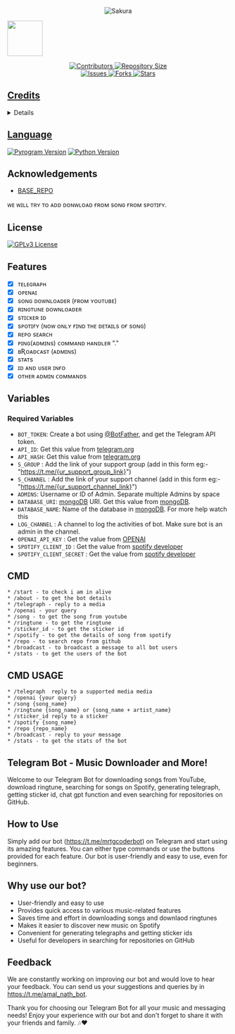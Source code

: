 <p align="center">
  <img src="https://telegra.ph/file/43e9e3a2e604ea243d3f7.jpg" alt="Sakura">
</p>

<a href="https://t.me/mrtgcoderbot">
  <img src="https://img.shields.io/badge/ʙᴏᴛ-blue?logo=telegram" width="80">

<p align="center">
    <img src="https://img.shields.io/github/contributors/MrTG-CodeBot/obanai?style=for-the-badge&logo=appveyor" alt="Contributors">
    <img src="https://img.shields.io/github/repo-size/MrTG-CodeBot/obanai?style=for-the-badge&logo=appveyor" alt="Repository Size"> <br>
    <img src="https://img.shields.io/github/issues/MrTG-CodeBot/obanai?style=for-the-badge&logo=appveyor" alt="Issues">
    <img src="https://img.shields.io/github/forks/MrTG-CodeBot/obanai?style=for-the-badge&logo=appveyor" alt="Forks">
    <img src="https://img.shields.io/github/stars/MrTG-CodeBot/obanai?style=for-the-badge&logo=appveyor" alt="Stars">
</p>

## Credits
<details>

<a href="https://t.me/MrTG_Coder">
  <img src="https://img.shields.io/badge/ᴏᴡɴᴇʀ-blue?logo=telegram" width="80">


<a href="https://t.me/masterolic">
  <img src="https://img.shields.io/badge/ᴛʜᴀɴᴋs ᴛᴏ-blue?logo=telegram" width="80">


<a href="https://t.me/Sunrises_24">
  <img src="https://img.shields.io/badge/ᴛʜᴀɴᴋs ᴛᴏ-blue?logo=telegram" width="80">

</details>

## Language

[![Pyrogram Version](https://img.shields.io/badge/Pyrogram-2.0.30-orange)](https://docs.pyrogram.org/)
[![Python Version](https://img.shields.io/badge/Python-.10.8-blue)](https://www.python.org/)

## Acknowledgements

 - [BASE_REPO](https://github.com/Devil-Botz/Elsa)

ᴡᴇ ᴡɪʟʟ ᴛʀʏ ᴛᴏ ᴀᴅᴅ ᴅᴏɴᴡʟᴏᴀᴅ ғʀᴏᴍ sᴏɴɢ ғʀᴏᴍ sᴘᴏᴛɪғʏ.

## License

[![GPLv3 License](https://img.shields.io/badge/License-GPL%20v3-yellow.svg)](https://github.com/master-code-r/coder/blob/main/LICENSE)





## Features

- [x] ᴛᴇʟᴇɢʀᴀᴘʜ
- [x] ᴏᴘᴇɴᴀɪ
- [x] sᴏɴɢ ᴅᴏᴡɴʟᴏᴀᴅᴇʀ (ғʀᴏᴍ ʏᴏᴜᴛᴜʙᴇ)
- [x] ʀɪɴɢᴛᴜɴᴇ ᴅᴏᴡɴʟᴏᴀᴅᴇʀ
- [x] sᴛɪᴄᴋᴇʀ ɪᴅ
- [x] sᴘᴏᴛɪғʏ (ɴᴏᴡ ᴏɴʟʏ ғɪɴᴅ ᴛʜᴇ ᴅᴇᴛᴀɪʟs ᴏғ sᴏɴɢ)
- [x] ʀᴇᴘᴏ sᴇᴀʀᴄʜ
- [x] ᴘɪɴɢ(ᴀᴅᴍɪɴs) ᴄᴏᴍᴍᴀɴᴅ ʜᴀɴᴅʟᴇʀ "."
- [x] ʙƦᴏᴀᴅᴄᴀsᴛ (ᴀᴅᴍɪɴs)
- [x] sᴛᴀᴛs
- [x] ɪᴅ ᴀɴᴅ ᴜsᴇʀ ɪɴғᴏ
- [x] ᴏᴛʜᴇʀ ᴀᴅᴍɪɴ ᴄᴏᴍᴍᴀɴᴅs

## Variables

### Required Variables
* `BOT_TOKEN`: Create a bot using [@BotFather](https://telegram.dog/BotFather), and get the Telegram API token.
* `API_ID`: Get this value from [telegram.org](https://my.telegram.org/apps)
* `API_HASH`: Get this value from [telegram.org](https://my.telegram.org/apps)
* `S_GROUP` : Add the link of your support group (add in this form eg:- "https://t.me/{ur_support_group_link}")
* `S_CHANNEL` : Add the link of your support channel (add in this form eg:- "https://t.me/{ur_support_channel_link}")
* `ADMINS`: Username or ID of Admin. Separate multiple Admins by space
* `DATABASE_URI`: [mongoDB](https://www.mongodb.com) URI. Get this value from [mongoDB](https://www.mongodb.com).
* `DATABASE_NAME`: Name of the database in [mongoDB](https://www.mongodb.com). For more help watch this 
* `LOG_CHANNEL` : A channel to log the activities of bot. Make sure bot is an admin in the channel.
* `OPENAI_API_KEY` : Get the value from [OPENAI](https://platform.openai.com/api-keys)
* `SPOTIFY_CLIENT_ID` : Get the value from [spotify developer](https://developer.spotify.com/)
* `SPOTIFY_CLIENT_SECRET` : Get the value from [spotify developer](https://developer.spotify.com/)

## CMD

```
* /start - to check i am in alive
* /about - to get the bot details
* /telegraph - reply to a media
* /openai - your query
* /song - to get the song from youtube
* /ringtune - to get the ringtune
* /sticker_id - to get the sticker id
* /spotify - to get the details of song from spotify
* /repo - to search repo from github
* /broadcast - to broadcast a message to all bot users
* /stats - to get the users of the bot
```

## CMD USAGE

```
* /telegraph  reply to a supported media media
* /openai {your query}
* /song {song_name}
* /ringtune {song_name} or {song_name + artist_name}
* /sticker_id reply to a sticker
* /spotify {song_name}
* /repo {repo_name}
* /broadcast - reply to your message
* /stats - to get the stats of the bot 
```

## Telegram Bot - Music Downloader and More!

Welcome to our Telegram Bot for downloading songs from YouTube, download ringtune, searching for songs on Spotify, generating telegraph, getting sticker id, chat gpt function and even searching for repositories on GitHub.


## How to Use

Simply add our bot (https://t.me/mrtgcoderbot) on Telegram and start using its amazing features. You can either type commands or use the buttons provided for each feature. Our bot is user-friendly and easy to use, even for beginners.

## Why use our bot?

- User-friendly and easy to use
- Provides quick access to various music-related features
- Saves time and effort in downloading songs and downlaod ringtunes
- Makes it easier to discover new music on Spotify
- Convenient for generating telegraphs and getting sticker ids
- Useful for developers in searching for repositories on GitHub

## Feedback

We are constantly working on improving our bot and would love to hear your feedback. You can send us your suggestions and queries by in https://t.me/amal_nath_bot.

Thank you for choosing our Telegram Bot for all your music and messaging needs! Enjoy your experience with our bot and don't forget to share it with your friends and family. 🎶❤️
      
